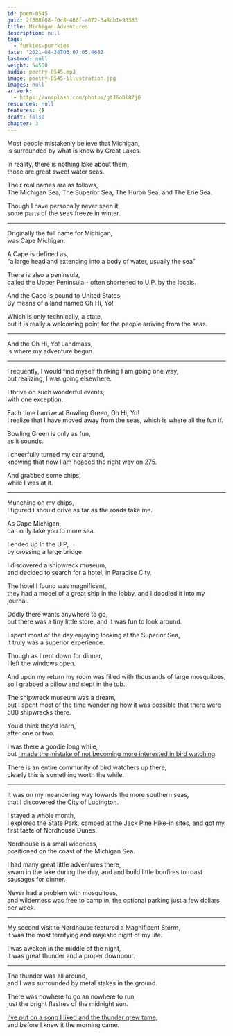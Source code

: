 ```yaml
---
id: poem-0545
guid: 2f808f68-f0c8-460f-a672-3a8db1e93383
title: Michigan Adventures
description: null
tags:
  - furkies-purrkies
date: '2021-08-28T03:07:05.468Z'
lastmod: null
weight: 54500
audio: poetry-0545.mp3
image: poetry-0545-illustration.jpg
images: null
artwork:
  - https://unsplash.com/photos/gtJ6oDl87jQ
resources: null
features: {}
draft: false
chapter: 3
---
```


Most people mistakenly believe that Michigan,\
is surrounded by what is know by Great Lakes.

In reality, there is nothing lake about them,\
those are great sweet water seas.

Their real names are as follows,\
The Michigan Sea, The Superior Sea, The Huron Sea, and The Erie Sea.

Though I have personally never seen it,\
some parts of the seas freeze in winter.

---

Originally the full name for Michigan,\
was Cape Michigan.

A Cape is defined as,\
“a large headland extending into a body of water, usually the sea”

There is also a peninsula,\
called the Upper Peninsula - often shortened to U.P. by the locals.

And the Cape is bound to United States,\
By means of a land named Oh Hi, Yo!

Which is only technically, a state,\
but it is really a welcoming point for the people arriving from the seas.

---

And the Oh Hi, Yo! Landmass,\
is where my adventure begun.

---

Frequently, I would find myself thinking I am going one way,\
but realizing, I was going elsewhere.

I thrive on such wonderful events,\
with one exception.

Each time I arrive at Bowling Green, Oh Hi, Yo!\
I realize that I have moved away from the seas, which is where all the fun if.

Bowling Green is only as fun,\
as it sounds.

I cheerfully turned my car around,\
knowing that now I am headed the right way on 275.

And grabbed some chips,\
while I was at it.

---

Munching on my chips,\
I figured I should drive as far as the roads take me.

As Cape Michigan,\
can only take you to more sea.

I ended up In the U.P,\
by crossing a large bridge

I discovered a shipwreck museum,\
and decided to search for a hotel, in Paradise City.

The hotel I found was magnificent,\
they had a model of a great ship in the lobby, and I doodled it into my journal.

Oddly there wants anywhere to go,\
but there was a tiny little store, and it was fun to look around.

I spent most of the day enjoying looking at the Superior Sea,\
it truly was a superior experience.

Though as I rent down for dinner,\
I left the windows open.

And upon my return my room was filled with thousands of large mosquitoes,\
so I grabbed a pillow and slept in the tub.

The shipwreck museum was a dream,\
but I spent most of the time wondering how it was possible that there were 500 shipwrecks there.

You’d think they’d learn,\
after one or two.

I was there a goodie long while,\
but [I made the mistake of not becoming more interested in bird watching](https://www.youtube.com/watch?v=6gFyH_cKWjk).

There is an entire community of bird watchers up there,\
clearly this is something worth the while.

---

It was on my meandering way towards the more southern seas,\
that I discovered the City of Ludington.

I stayed a whole month,\
I explored the State Park, camped at the Jack Pine Hike-in sites, and got my first taste of Nordhouse Dunes.

Nordhouse is a small wideness,\
positioned on the coast of the Michigan Sea.

I had many great little adventures there,\
swam in the lake during the day, and and build little bonfires to roast sausages for dinner.

Never had a problem with mosquitoes,\
and wilderness was free to camp in, the optional parking just a few dollars per week.

---

My second visit to Nordhouse featured a Magnificent Storm,\
it was the most terrifying and majestic night of my life.

I was awoken in the middle of the night,\
it was great thunder and a proper downpour.

---

The thunder was all around,\
and I was surrounded by metal stakes in the ground.

There was nowhere to go an nowhere to run,\
just the bright flashes of the midnight sun.

[I’ve put on a song I liked and the thunder grew tame](https://www.youtube.com/watch?v=XGK84Poeynk),\
and before I knew it the morning came.

